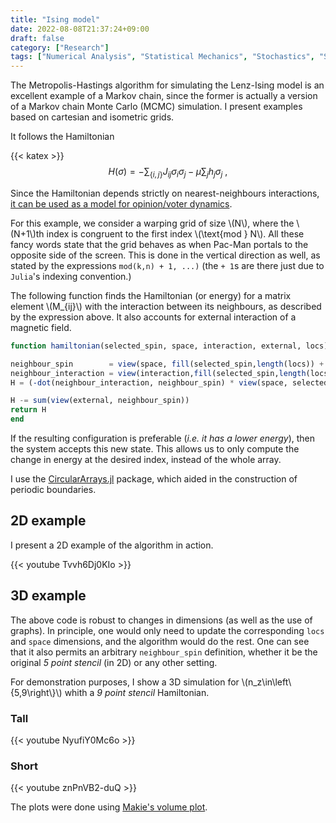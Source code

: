```yaml
---
title: "Ising model"
date: 2022-08-08T21:37:24+09:00
draft: false
category: ["Research"]
tags: ["Numerical Analysis", "Statistical Mechanics", "Stochastics", "Simulation"]
---
```


The Metropolis-Hastings algorithm for simulating the Lenz-Ising model is an excellent example of a Markov chain, since the former is actually a version of a Markov chain Monte Carlo (MCMC) simulation. I present examples based on cartesian and isometric grids.

It follows the Hamiltonian
<div>
</div>

{{< katex >}}
$$
H(\sigma)=-\sum_{\{i,j\}}J_{ij}\sigma_i\sigma_j-\mu\sum_jh_j\sigma_j\ ,
$$

Since the Hamiltonian depends strictly on nearest-neighbours interactions, [it can be used as a model for opinion/voter dynamics](https://ci.ovgu.de/Team/Palina+Bartashevich/Publications/_/Bartashevich2019-Ising.pdf).

For this example, we consider a warping grid of size \\(N\\), where the \\(N+1\\)th index is congruent to the first index \\(\text{mod } N\\). All these fancy words state that the grid behaves as when Pac-Man portals to the opposite side of the screen. This is done in the vertical direction as well, as stated by the expressions ```mod(k,n) + 1, ...)``` (the ```+ 1```s are there just due to ```Julia```'s indexing convention.)

The following function finds the Hamiltonian (or energy) for a matrix element \\(M_{ij}\\) with the interaction between its neighbours, as described by the expression above. It also accounts for external interaction of a magnetic field.

```julia
function hamiltonian(selected_spin, space, interaction, external, locs)

neighbour_spin        = view(space, fill(selected_spin,length(locs)) + locs)
neighbour_interaction = view(interaction,fill(selected_spin,length(locs)) + locs)
H = (-dot(neighbour_interaction, neighbour_spin) * view(space, selected_spin))[1]

H -= sum(view(external, neighbour_spin))
return H
end
```

If the resulting configuration is preferable (*i.e. it has a lower energy*), then the system accepts this new state. This allows us to only compute the change in energy at the desired index, instead of the whole array.

I use the [CircularArrays.jl](https://github.com/Vexatos/CircularArrays.jl) package, which aided in the construction of periodic boundaries.

## 2D example
I present a 2D example of the algorithm in action.

{{< youtube Tvvh6Dj0KIo >}}

## 3D example

The above code is robust to changes in dimensions (as well as the use of graphs). In principle, one would only need to update the corresponding `locs` and `space` dimensions, and the algorithm would do the rest. One can see that it also permits an arbitrary `neighbour_spin` definition, whether it be the original *5 point stencil* (in 2D) or any other setting.

For demonstration purposes, I show a 3D simulation for \\(n_z\in\left\\{5,9\right\\}\\) whith a *9 point stencil* Hamiltonian.

### Tall

{{< youtube NyufiY0Mc6o >}}

### Short 

{{< youtube znPnVB2-duQ >}}

The plots were done using [Makie's volume plot](https://docs.makie.org/stable/reference/plots/volume).